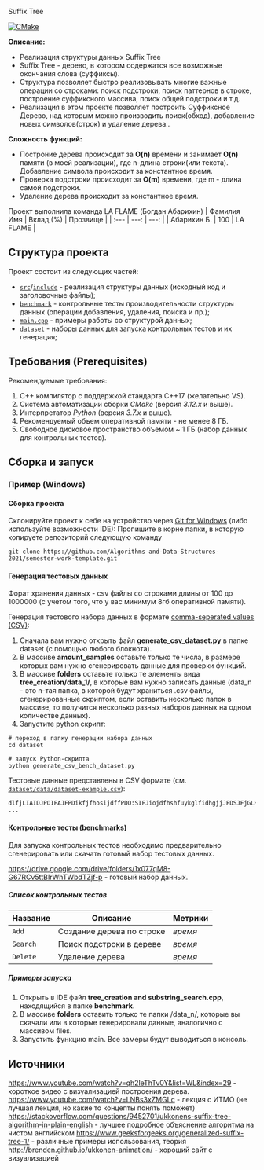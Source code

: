 Suffix Tree

[![CMake](https://github.com/Algorithms-and-Data-Structures-2021/semester-work-suffix-tree/actions/workflows/cmake.yml/badge.svg?branch=main)](https://github.com/Algorithms-and-Data-Structures-2021/semester-work-suffix-tree/actions/workflows/cmake.yml)

**Описание:**
- Реализация структуры данных Suffix Tree
- Suffix Tree - дерево, в котором содержатся  все возможные окончания слова (суффиксы).
- Структура позволяет быстро реализовывать многие важные операции со строками: поиск подстроки, поиск паттернов в строке, построение суффиксного массива, поиск общей подстроки и т.д.  
- Реализация в этом проекте позволяет построить Суффиксное Дерево, над которым можно производить поиск(обход), добавление новых символов(строк) и удаление дерева..

**Сложность функций:**
- Построние дерева происходит за **O(n)** времени и занимает **O(n)** памяти (в моей реализации), где n-длина строки(или текста). Добавление символа происходит за константное время. 
- Проверка подстроки происходит за **O(m)** времени, где m - длина самой подстроки.
- Удаление дерева происходит за константное время.

Проект выполнила команда LA FLAME (Богдан Абарихин)
| Фамилия Имя   | Вклад (%) | Прозвище              |
| :---          |   ---:    |  ---:                 |
| Абарихин Б.   |   100     |  LA FLAME             |

## Структура проекта

Проект состоит из следующих частей:

- [`src`](src)/[`include`](include) - реализация структуры данных (исходный код и заголовочные файлы);
- [`benchmark`](benchmark) - контрольные тесты производительности структуры данных (операции добавления, удаления,
  поиска и пр.);
- [`main.cpp`](main.cpp) - примеры работы со структурой данных;
- [`dataset`](dataset) - наборы данных для запуска контрольных тестов и их генерация;

## Требования (Prerequisites)

Рекомендуемые требования:

1. С++ компилятор c поддержкой стандарта C++17 (желательно VS).
2. Система автоматизации сборки _CMake_ (версия _3.12.x_ и выше).
3. Интерпретатор _Python_ (версия _3.7.x_ и выше).
4. Рекомендуемый объем оперативной памяти - не менее 8 ГБ.
5. Свободное дисковое пространство объемом ~ 1 ГБ (набор данных для контрольных тестов).

## Сборка и запуск

### Пример (Windows)

#### Сборка проекта

Склонируйте проект к себе на устройство через [Git for Windows](https://gitforwindows.org/) (либо используйте
возможности IDE):
Пропишите в корне папки, в которую копируете репозиторий следующую команду

```shell
git clone https://github.com/Algorithms-and-Data-Structures-2021/semester-work-template.git
```

#### Генерация тестовых данных

Форат хранения данных - csv файлы со строками длины от 100 до 1000000 (с учетом того, что у вас минимум 8гб оперативной памяти).

Генерация тестового набора данных в
формате [comma-seperated values (CSV)](https://en.wikipedia.org/wiki/Comma-separated_values):

1. Сначала вам нужно открыть файл **generate_csv_dataset.py** в папке dataset (с помощью любого блокнота).
2. В массиве **amount_samples** оставьте только те числа, в размере которых вам нужно сгенерировать данные для проверки функций.
3. В массиве **folders** оставьте только те элементы вида **tree_creation/data_1/**, в которые вам нужно записать данные (data_n - это n-тая папка, в которой будут храниться .csv файлы, сгенерированные скриптом, если оставить несколько папок в массиве, то получится несколько разных наборов данных на одном количестве данных).
4. Запустите python скрипт:
```shell
# переход в папку генерации набора данных
cd dataset

# запуск Python-скрипта
python generate_csv_bench_dataset.py
```

Тестовые данные представлены в CSV формате (см.
[`dataset/data/dataset-example.csv`](dataset/data/dataset-example.csv)):

```csv
dlfjLIAIDJPOIFAJFPDikfjfhosijdffPDO:SIFJiojdfhshfuykglfidhgjjJFDSJFjGLKSHFGJKLHLlfgnjlgkfdjglfdgmfdmgmfdgnn
...
```

#### Контрольные тесты (benchmarks)

Для запуска контрольных тестов необходимо предварительно сгенерировать или скачать готовый набор тестовых данных. 

https://drive.google.com/drive/folders/1x077qM8-G67RCv5ttBIrWhTWbdTZjf-p - готовый набор данных.

##### Список контрольных тестов

| Название                  | Описание                                | Метрики         |
| :---                      | ---                                     | :---            |
| `Add`                     | Создание дерева по строке               | _время_         |
| `Search`                  | Поиск подстроки в дереве                | _время_         |
| `Delete`                  | Удаление дерева                         | _время_         |

##### Примеры запуска

1. Открыть в IDE файл **tree_creation and substring_search.cpp**, находящийся в папке **benchmark**.
2. В массиве **folders** оставить только те папки /data_n/, которые вы скачали или в которые генерировали данные, аналогично с массивом files.
3. Запустить функцию main. Все замеры будут выводиться в консоль.

## Источники
https://www.youtube.com/watch?v=qh2leThTv0Y&list=WL&index=29 - короткое видео с визуализацией построения дерева.
https://www.youtube.com/watch?v=LNBs3xZMGLc - лекция с ИТМО (не лучшая лекция, но какие то концепты понять поможет)
https://stackoverflow.com/questions/9452701/ukkonens-suffix-tree-algorithm-in-plain-english - лучшее подробное объяснение алгоритма на чистом английском
https://www.geeksforgeeks.org/generalized-suffix-tree-1/ - различные примеры использования, теория
http://brenden.github.io/ukkonen-animation/ - хороший сайт с визуализацией
